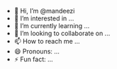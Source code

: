 - 👋 Hi, I’m @mandeezi
- 👀 I’m interested in ...
- 🌱 I’m currently learning ...
- 💞️ I’m looking to collaborate on ...
- 📫 How to reach me ...
- 😄 Pronouns: ...
- ⚡ Fun fact: ...

<!---
mandeezi/mandeezi is a ✨ special ✨ repository because its `README.md` (this file) appears on your GitHub profile.
You can click the Preview link to take a look at your changes.
--->
